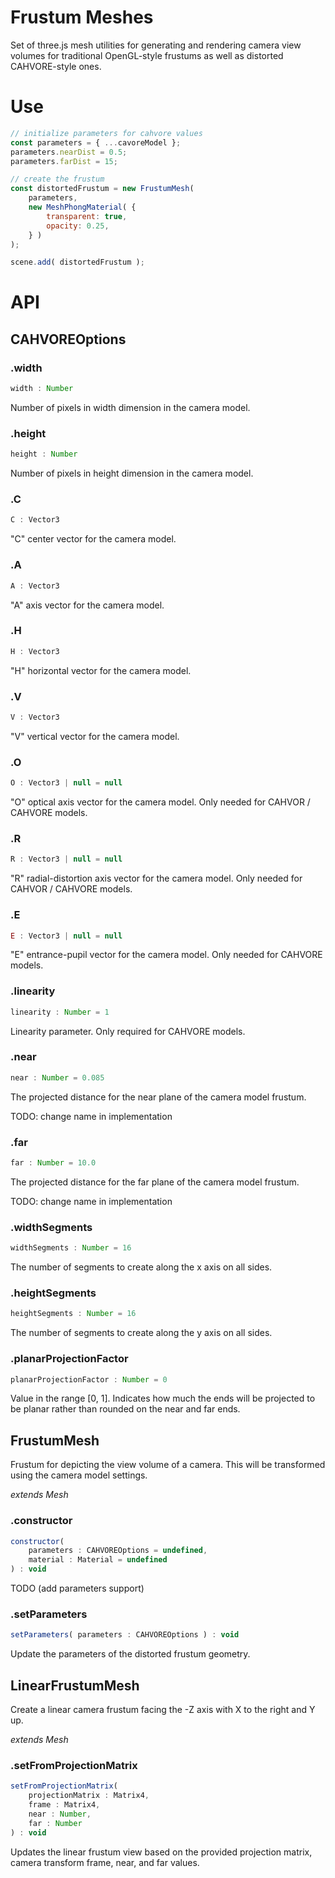 # Frustum Meshes

Set of three.js mesh utilities for generating and rendering camera view volumes for traditional OpenGL-style frustums as well as distorted CAHVORE-style ones.

# Use

```js
// initialize parameters for cahvore values
const parameters = { ...cavoreModel };
parameters.nearDist = 0.5;
parameters.farDist = 15;

// create the frustum
const distortedFrustum = new FrustumMesh(
	parameters,
	new MeshPhongMaterial( {
		transparent: true,
		opacity: 0.25,
	} )
);

scene.add( distortedFrustum );
```

# API

## CAHVOREOptions

### .width

```js
width : Number
```

Number of pixels in width dimension in the camera model.

### .height

```js
height : Number
```

Number of pixels in height dimension in the camera model.

### .C

```js
C : Vector3
```

"C" center vector for the camera model.

### .A

```js
A : Vector3
```

"A" axis vector for the camera model.

### .H

```js
H : Vector3
```

"H" horizontal vector for the camera model.

### .V

```js
V : Vector3
```

"V" vertical vector for the camera model.

### .O

```js
O : Vector3 | null = null
```

"O" optical axis vector for the camera model. Only needed for CAHVOR / CAHVORE models.

### .R

```js
R : Vector3 | null = null
```

"R" radial-distortion axis vector for the camera model. Only needed for CAHVOR / CAHVORE models.

### .E

```js
E : Vector3 | null = null
```

"E" entrance-pupil vector for the camera model. Only needed for CAHVORE models.

### .linearity

```js
linearity : Number = 1
```

Linearity parameter. Only required for CAHVORE models.

### .near

```js
near : Number = 0.085
```

The projected distance for the near plane of the camera model frustum.

TODO: change name in implementation

### .far

```js
far : Number = 10.0
```

The projected distance for the far plane of the camera model frustum.

TODO: change name in implementation

### .widthSegments

```js
widthSegments : Number = 16
```

The number of segments to create along the x axis on all sides.

### .heightSegments

```js
heightSegments : Number = 16
```

The number of segments to create along the y axis on all sides.

### .planarProjectionFactor

```js
planarProjectionFactor : Number = 0
```

Value in the range [0, 1]. Indicates how much the ends will be projected to be planar rather than rounded on the near and far ends.

## FrustumMesh

Frustum for depicting the view volume of a camera. This will be transformed using the camera model settings.

_extends Mesh_

### .constructor

```js
constructor(
	parameters : CAHVOREOptions = undefined,
	material : Material = undefined
) : void
```

TODO (add parameters support)

### .setParameters

```js
setParameters( parameters : CAHVOREOptions ) : void
```

Update the parameters of the distorted frustum geometry.

## LinearFrustumMesh

Create a linear camera frustum facing the -Z axis with X to the right and Y up.

_extends Mesh_

### .setFromProjectionMatrix

```js
setFromProjectionMatrix(
	projectionMatrix : Matrix4, 
	frame : Matrix4, 
	near : Number, 
	far : Number
) : void
```

Updates the linear frustum view based on the provided projection matrix, camera transform frame, near, and far values.
